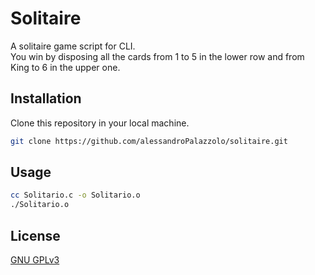 # Solitaire

A solitaire game script for CLI.  
You win by disposing all the cards from 1 to 5 in the lower row and from King to 6 in the upper one.


## Installation

Clone this repository in your local machine.

```bash
git clone https://github.com/alessandroPalazzolo/solitaire.git
```

## Usage

```bash
cc Solitario.c -o Solitario.o
./Solitario.o
```
## License

[GNU GPLv3](https://choosealicense.com/licenses/gpl-3.0/)
